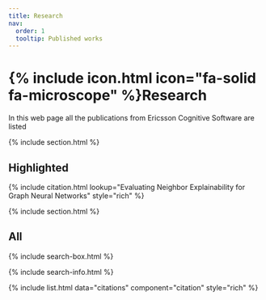 ```yaml
---
title: Research
nav:
  order: 1
  tooltip: Published works
---
```


# {% include icon.html icon="fa-solid fa-microscope" %}Research

In this web page all the publications from Ericsson Cognitive Software are listed

{% include section.html %}

## Highlighted

{% include citation.html lookup="Evaluating Neighbor Explainability for Graph Neural Networks" style="rich" %}

{% include section.html %}

## All

{% include search-box.html %}

{% include search-info.html %}

{% include list.html data="citations" component="citation" style="rich" %}

